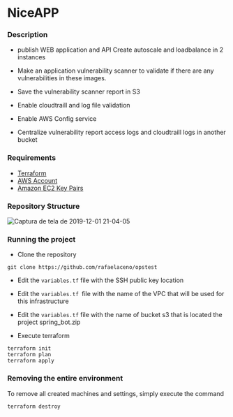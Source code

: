 
# NiceAPP

### Description

- publish WEB application and API
Create autoscale and loadbalance in 2 instances

- Make an application vulnerability scanner to validate if there are any vulnerabilities in these images.

- Save the vulnerability scanner report in S3

- Enable cloudtraill and log file validation

- Enable AWS Config service

- Centralize vulnerability report access logs and cloudtraill logs in another bucket




### Requirements
- [Terraform](https://www.terraform.io/downloads.html)
- [AWS Account](https://aws.amazon.com/)
- [Amazon EC2 Key Pairs](https://docs.aws.amazon.com/AWSEC2/latest/UserGuide/ec2-key-pairs.html)

### Repository Structure
![Captura de tela de 2019-12-01 21-04-05](https://user-images.githubusercontent.com/57097868/69922884-d29a8c00-147e-11ea-897e-2c63a46fd728.png)

### Running the project

- Clone the repository
```
git clone https://github.com/rafaelaceno/opstest

```
- Edit the `variables.tf` file with the SSH public key location 
- Edit the `variables.tf `file with the name of the VPC that will be used for this infrastructure
- Edit the `variables.tf` file with the name of bucket s3 that is located the project spring_bot.zip

- Execute terraform

```
terraform init
terraform plan
terraform apply

```

### Removing the entire environment

To remove all created machines and settings, simply execute the command

`terraform destroy`


